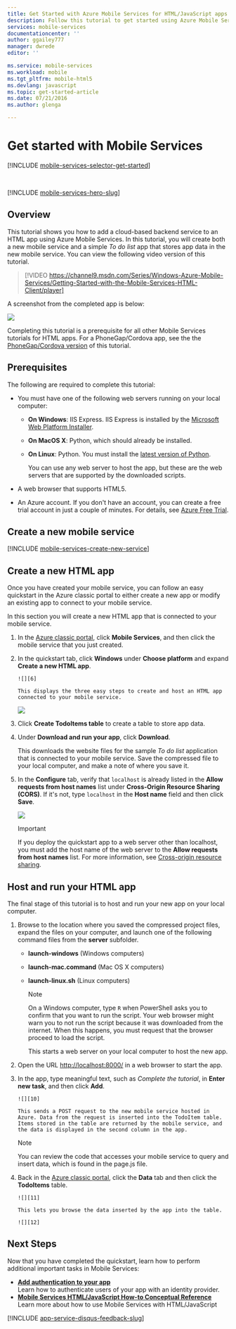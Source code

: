 ```yaml
---
title: Get Started with Azure Mobile Services for HTML/JavaScript apps | Microsoft Azure
description: Follow this tutorial to get started using Azure Mobile Services for HTML development.
services: mobile-services
documentationcenter: ''
author: ggailey777
manager: dwrede
editor: ''

ms.service: mobile-services
ms.workload: mobile
ms.tgt_pltfrm: mobile-html5
ms.devlang: javascript
ms.topic: get-started-article
ms.date: 07/21/2016
ms.author: glenga

---
```

# <a name="getting-started"> </a>Get started with Mobile Services
[!INCLUDE [mobile-services-selector-get-started](../../includes/mobile-services-selector-get-started.md)]

&nbsp;

[!INCLUDE [mobile-services-hero-slug](../../includes/mobile-services-hero-slug.md)]

## Overview
This tutorial shows you how to add a cloud-based backend service to an HTML app using Azure Mobile Services. In this tutorial, you will create both a new mobile service and a simple *To do list* app that stores app data in the new mobile service. You can view the following video version of this tutorial. 

> [!VIDEO https://channel9.msdn.com/Series/Windows-Azure-Mobile-Services/Getting-Started-with-the-Mobile-Services-HTML-Client/player]
> 
> 

A screenshot from the completed app is below:

![][0]

Completing this tutorial is a prerequisite for all other Mobile Services tutorials for HTML apps. For a PhoneGap/Cordova app, see the the [PhoneGap/Cordova version](mobile-services-javascript-backend-phonegap-get-started.md) of this tutorial.

## Prerequisites
The following are required to complete this tutorial:

* You must have one of the following web servers running on your local computer:
  
  * **On Windows**: IIS Express. IIS Express is installed by the [Microsoft Web Platform Installer].
  * **On MacOS X**: Python, which should already be installed.
  * **On Linux**: Python. You must install the [latest version of Python].
    
    You can use any web server to host the app, but these are the web servers that are supported by the downloaded scripts.  
* A web browser that supports HTML5.
* An Azure account. If you don't have an account, you can create a free trial account in just a couple of minutes. For details, see [Azure Free Trial](https://azure.microsoft.com/pricing/free-trial/?WT.mc_id=A0E0E5C02&amp;returnurl=http%3A%2F%2Fazure.microsoft.com%2Fen-us%2Fdevelop%2Fmobile%2Ftutorials%2Fget-started-html%2F"%20target="_blank). 

## <a name="create-new-service"> </a>Create a new mobile service
[!INCLUDE [mobile-services-create-new-service](../../includes/mobile-services-create-new-service.md)]

## Create a new HTML app
Once you have created your mobile service, you can follow an easy quickstart in the Azure classic portal to either create a new app or modify an existing app to connect to your mobile service.

In this section you will create a new HTML app that is connected to your mobile service.

1. In the [Azure classic portal], click **Mobile Services**, and then click the mobile service that you just created.
2. In the quickstart tab, click **Windows** under **Choose platform** and expand **Create a new HTML app**.
   
       ![][6]
   
       This displays the three easy steps to create and host an HTML app connected to your mobile service.
   
      ![][7]
3. Click **Create TodoItems table** to create a table to store app data.
4. Under **Download and run your app**, click **Download**.
   
      This downloads the website files for the sample *To do list* application that is connected to your mobile service. Save the compressed file to your local computer, and make a note of where you save it.
5. In the **Configure** tab, verify that `localhost` is already listed in the **Allow requests from host names** list under **Cross-Origin Resource Sharing (CORS)**. If it's not, type `localhost` in the **Host name** field and then click **Save**.
   
      ![][9]
   
   > [!IMPORTANT]
   > If you deploy the quickstart app to a web server other than localhost, you must add the host name of the web server to the **Allow requests from host names** list. For more information, see [Cross-origin resource sharing](http://msdn.microsoft.com/library/windowsazure/dn155871.aspx).
   > 
   > 

## Host and run your HTML app
The final stage of this tutorial is to host and run your new app on your local computer.

1. Browse to the location where you saved the compressed project files, expand the files on your computer, and launch one of the following command files from the **server** subfolder.
   
   * **launch-windows** (Windows computers)
   * **launch-mac.command** (Mac OS X computers)
   * **launch-linux.sh** (Linux computers)
     
     > [!NOTE]
     > On a Windows computer, type `R` when PowerShell asks you to confirm that you want to run the script. Your web browser might warn you to not run the script because it was downloaded from the internet. When this happens, you must request that the browser proceed to load the script.
     > 
     > 
     
     This starts a web server on your local computer to host the new app.
2. Open the URL <a href="http://localhost:8000/" target="_blank">http://localhost:8000/</a> in a web browser to start the app.
3. In the app, type meaningful text, such as *Complete the tutorial*, in **Enter new task**, and then click **Add**.
   
       ![][10]
   
       This sends a POST request to the new mobile service hosted in Azure. Data from the request is inserted into the TodoItem table. Items stored in the table are returned by the mobile service, and the data is displayed in the second column in the app.
   
   > [!NOTE]
   > You can review the code that accesses your mobile service to query and insert data, which is found in the page.js file.
   > 
   > 
4. Back in the [Azure classic portal], click the **Data** tab and then click the **TodoItems** table.
   
       ![][11]
   
       This lets you browse the data inserted by the app into the table.
   
       ![][12]

## <a name="next-steps"> </a>Next Steps
Now that you have completed the quickstart, learn how to perform additional important tasks in Mobile Services:

* **[Add authentication to your app]**  
  Learn how to authenticate users of your app with an identity provider.
* **[Mobile Services HTML/JavaScript How-to Conceptual Reference]**  
  Learn more about how to use Mobile Services with HTML/JavaScript

[!INCLUDE [app-service-disqus-feedback-slug](../../includes/app-service-disqus-feedback-slug.md)]

<!-- Anchors. -->
[Getting started with Mobile Services]:#getting-started
[Create a new mobile service]:#create-new-service
[Define the mobile service instance]:#define-mobile-service-instance
[Next Steps]:#next-steps

<!-- Images. -->
[0]: ./media/mobile-services-html-get-started/mobile-quickstart-completed-html.png

[6]: ./media/mobile-services-html-get-started/mobile-portal-quickstart-html.png
[7]: ./media/mobile-services-html-get-started/mobile-quickstart-steps-html.png

[9]: ./media/mobile-services-html-get-started/mobile-services-set-cors-localhost.png
[10]: ./media/mobile-services-html-get-started/mobile-quickstart-startup-html.png
[11]: ./media/mobile-services-html-get-started/mobile-data-tab.png
[12]: ./media/mobile-services-html-get-started/mobile-data-browse.png


<!-- URLs. -->
[Add authentication to your app]: mobile-services-html-get-started-users.md

[Azure classic portal]: https://manage.windowsazure.com/
[Microsoft Web Platform Installer]:  http://go.microsoft.com/fwlink/p/?LinkId=286333
[latest version of Python]: http://go.microsoft.com/fwlink/p/?LinkId=286342
[Mobile Services HTML/JavaScript How-to Conceptual Reference]: mobile-services-html-how-to-use-client-library.md
[Cross-origin resource sharing]: http://msdn.microsoft.com/library/azure/dn155871.aspx

